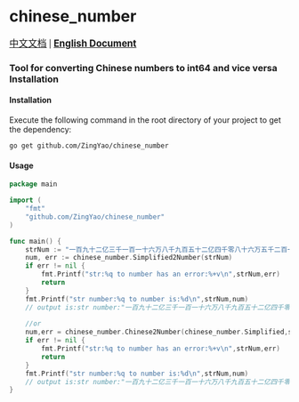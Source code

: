 # chinese_number
<big><u>[中文文档](https://github.com/ZingYao/chinese_number/blob/master/README.md)</u></big> | <big><u>**English Document**</u></big>

### Tool for converting Chinese numbers to int64 and vice versa Installation

#### Installation
Execute the following command in the root directory of your project to get the dependency:
```shell
go get github.com/ZingYao/chinese_number
```

#### Usage

```go
package main

import (
	"fmt"
	"github.com/ZingYao/chinese_number"
)

func main() {
	strNum := "一百九十二亿三千一百一十六万八千九百五十二亿四千零八十六万五千二百一十三"
	num, err := chinese_number.Simplified2Number(strNum)
	if err != nil {
		fmt.Printf("str:%q to number has an error:%+v\n",strNum,err)
		return
	}
	fmt.Printf("str number:%q to number is:%d\n",strNum,num)
	// output is:str number:"一百九十二亿三千一百一十六万八千九百五十二亿四千零八十六万五千二百一十三" to number is:1923116895240865213
	
	//or
	num,err = chinese_number.Chinese2Number(chinese_number.Simplified,strNum)
	if err != nil {
		fmt.Printf("str:%q to number has an error:%+v\n",strNum,err)
		return
	}
	fmt.Printf("str number:%q to number is:%d\n",strNum,num)
	// output is:str number:"一百九十二亿三千一百一十六万八千九百五十二亿四千零八十六万五千二百一十三" to number is:1923116895240865213
}
```